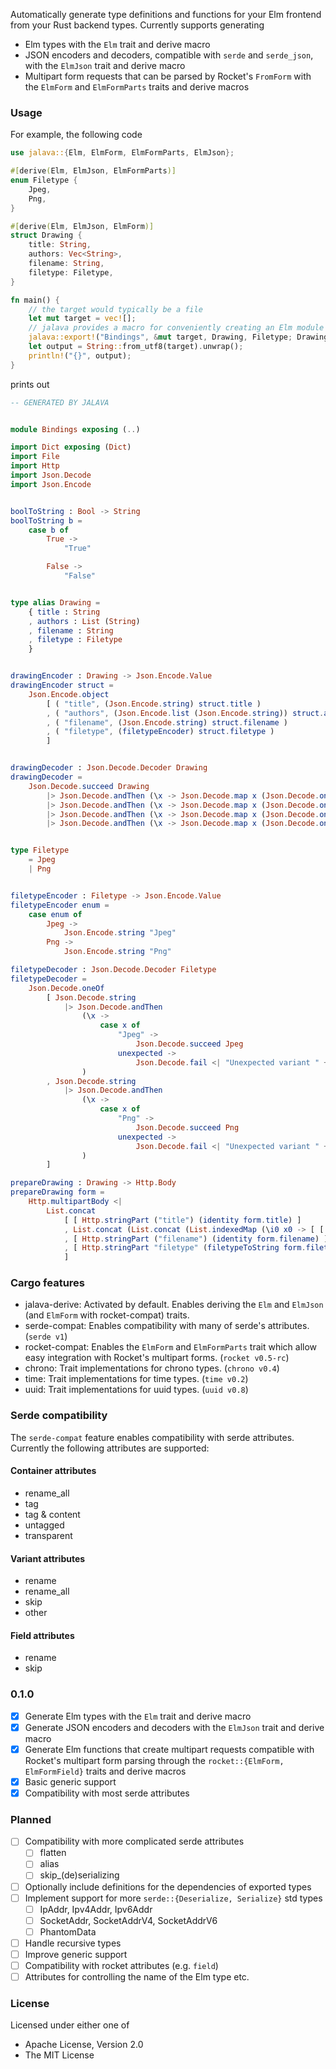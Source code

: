 Automatically generate type definitions and functions for your Elm frontend from your Rust backend types. Currently supports generating
- Elm types with the `Elm` trait and derive macro
- JSON encoders and decoders, compatible with `serde` and `serde_json`, with the `ElmJson` trait and derive macro
- Multipart form requests that can be parsed by Rocket's `FromForm` with the `ElmForm` and `ElmFormParts` traits and derive macros

### Usage
For example, the following code
```rust
use jalava::{Elm, ElmForm, ElmFormParts, ElmJson};

#[derive(Elm, ElmJson, ElmFormParts)]
enum Filetype {
    Jpeg,
    Png,
}

#[derive(Elm, ElmJson, ElmForm)]
struct Drawing {
    title: String,
    authors: Vec<String>,
    filename: String,
    filetype: Filetype,
}

fn main() {
    // the target would typically be a file
    let mut target = vec![];
    // jalava provides a macro for conveniently creating an Elm module with everything needed
    jalava::export!("Bindings", &mut target, Drawing, Filetype; Drawing).unwrap();
    let output = String::from_utf8(target).unwrap();
    println!("{}", output);
}
```
prints out
```elm
-- GENERATED BY JALAVA


module Bindings exposing (..)

import Dict exposing (Dict)
import File
import Http
import Json.Decode
import Json.Encode


boolToString : Bool -> String
boolToString b =
    case b of
        True ->
            "True"

        False ->
            "False"


type alias Drawing =
    { title : String
    , authors : List (String)
    , filename : String
    , filetype : Filetype
    }


drawingEncoder : Drawing -> Json.Encode.Value
drawingEncoder struct =
    Json.Encode.object
        [ ( "title", (Json.Encode.string) struct.title )
        , ( "authors", (Json.Encode.list (Json.Encode.string)) struct.authors )
        , ( "filename", (Json.Encode.string) struct.filename )
        , ( "filetype", (filetypeEncoder) struct.filetype )
        ]


drawingDecoder : Json.Decode.Decoder Drawing
drawingDecoder =
    Json.Decode.succeed Drawing
        |> Json.Decode.andThen (\x -> Json.Decode.map x (Json.Decode.oneOf [ Json.Decode.field "title" (Json.Decode.string) ]))
        |> Json.Decode.andThen (\x -> Json.Decode.map x (Json.Decode.oneOf [ Json.Decode.field "authors" (Json.Decode.list (Json.Decode.string)) ]))
        |> Json.Decode.andThen (\x -> Json.Decode.map x (Json.Decode.oneOf [ Json.Decode.field "filename" (Json.Decode.string) ]))
        |> Json.Decode.andThen (\x -> Json.Decode.map x (Json.Decode.oneOf [ Json.Decode.field "filetype" (filetypeDecoder) ]))


type Filetype
    = Jpeg
    | Png


filetypeEncoder : Filetype -> Json.Encode.Value
filetypeEncoder enum =
    case enum of
        Jpeg ->
            Json.Encode.string "Jpeg"
        Png ->
            Json.Encode.string "Png"

filetypeDecoder : Json.Decode.Decoder Filetype
filetypeDecoder = 
    Json.Decode.oneOf
        [ Json.Decode.string
            |> Json.Decode.andThen
                (\x ->
                    case x of
                        "Jpeg" ->
                            Json.Decode.succeed Jpeg
                        unexpected ->
                            Json.Decode.fail <| "Unexpected variant " ++ unexpected
                )
        , Json.Decode.string
            |> Json.Decode.andThen
                (\x ->
                    case x of
                        "Png" ->
                            Json.Decode.succeed Png
                        unexpected ->
                            Json.Decode.fail <| "Unexpected variant " ++ unexpected
                )
        ]

prepareDrawing : Drawing -> Http.Body
prepareDrawing form =
    Http.multipartBody <|
        List.concat
            [ [ Http.stringPart ("title") (identity form.title) ]
            , List.concat (List.concat (List.indexedMap (\i0 x0 -> [ [ Http.stringPart ("authors[" ++ String.fromInt i0 ++ "]") (identity x0) ] ]) (identity form.authors)))
            , [ Http.stringPart ("filename") (identity form.filename) ]
            , [ Http.stringPart "filetype" (filetypeToString form.filetype) ]
            ]


```

### Cargo features
- jalava-derive: Activated by default. Enables deriving the `Elm` and `ElmJson` (and `ElmForm` with rocket-compat) traits.
- serde-compat: Enables compatibility with many of serde's attributes. (`serde v1`)
- rocket-compat: Enables the `ElmForm` and `ElmFormParts` trait which allow easy integration with Rocket's multipart forms. (`rocket v0.5-rc`)
- chrono: Trait implementations for chrono types. (`chrono v0.4`)
- time: Trait implementations for time types. (`time v0.2`)
- uuid: Trait implementations for uuid types. (`uuid v0.8`)

### Serde compatibility
The `serde-compat` feature enables compatibility with serde attributes. Currently the following attributes are supported:
#### Container attributes
- rename_all
- tag
- tag & content
- untagged
- transparent
#### Variant attributes
- rename
- rename_all
- skip
- other
#### Field attributes
- rename
- skip

### 0.1.0
- [x] Generate Elm types with the `Elm` trait and derive macro
- [x] Generate JSON encoders and decoders with the `ElmJson` trait and derive macro
- [x] Generate Elm functions that create multipart requests compatible with Rocket's multipart form parsing through the `rocket::{ElmForm, ElmFormField}` traits and derive macros
- [x] Basic generic support
- [x] Compatibility with most serde attributes

### Planned
- [ ] Compatibility with more complicated serde attributes
  - [ ] flatten
  - [ ] alias
  - [ ] skip_(de)serializing
- [ ] Optionally include definitions for the dependencies of exported types
- [ ] Implement support for more `serde::{Deserialize, Serialize}` std types
  - [ ] IpAddr, Ipv4Addr, Ipv6Addr
  - [ ] SocketAddr, SocketAddrV4, SocketAddrV6
  - [ ] PhantomData
- [ ] Handle recursive types
- [ ] Improve generic support
- [ ] Compatibility with rocket attributes (e.g. `field`)
- [ ] Attributes for controlling the name of the Elm type etc.

### License
Licensed under either one of
- Apache License, Version 2.0
- The MIT License
